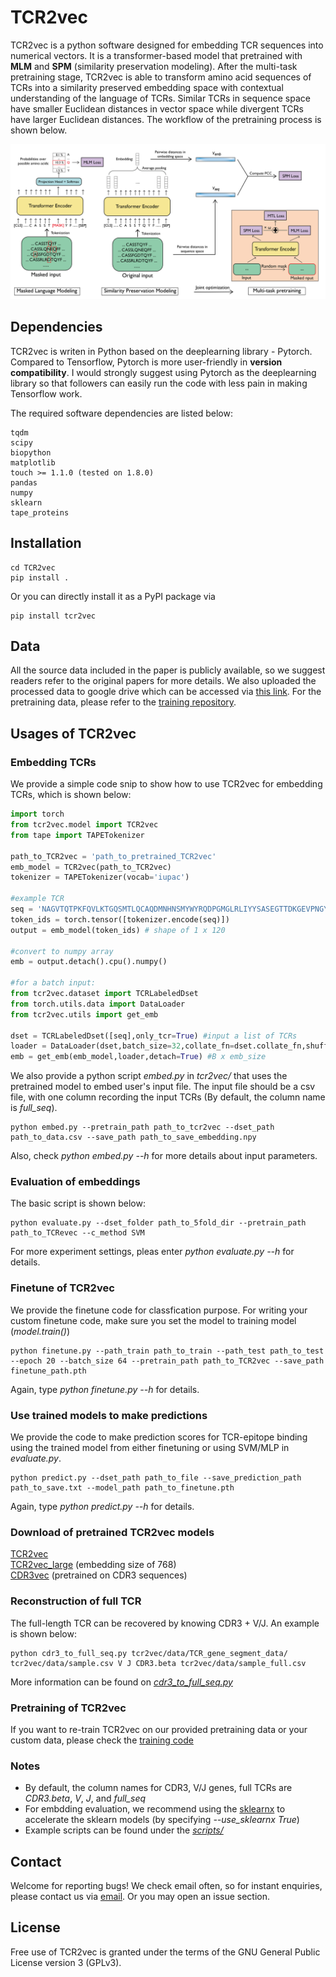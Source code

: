 # TCR2vec
TCR2vec is a python software designed for embedding TCR sequences into numerical vectors. It is a transformer-based model that pretrained with __MLM__ and __SPM__ (similarity preservation modeling). After the multi-task pretraining stage, TCR2vec is able to transform amino acid sequences of TCRs into a similarity preserved embedding space with contextual understanding of the language of TCRs. Similar TCRs in sequence space have smaller Euclidean distances in vector space while divergent TCRs have larger Euclidean distances. The workflow of the pretraining process is shown below. <br />

<img src="https://github.com/jiangdada1221/TCR2vec_train/blob/main/figures/workflow.jpg" width="800"> <br />

## Dependencies
TCR2vec is writen in Python based on the deeplearning library - Pytorch. Compared to Tensorflow, Pytorch is more user-friendly in __version compatibility__. I would strongly suggest using Pytorch as the deeplearning library so that followers can easily run the code with less pain in making Tensorflow work.  <br />

The required software dependencies are listed below:
 ```
tqdm
scipy
biopython
matplotlib
touch >= 1.1.0 (tested on 1.8.0) 
pandas 
numpy 
sklearn
tape_proteins
 ```

## Installation
 ```
cd TCR2vec
pip install .
 ```

Or you can directly install it as a PyPI package via
```
pip install tcr2vec
```
## Data

 All the source data included in the paper is publicly available, so we suggest readers refer to the original papers for more details. We also uploaded the processed data to google drive which can be accessed via [this link](https://drive.google.com/file/d/1ioEkYeIdLMafYgoNER33QrThKHlgZCzZ/view?usp=sharing). For the pretraining data, please refer to the [training repository](https://github.com/jiangdada1221/TCR2vec_train).

## Usages of TCR2vec
### Embedding TCRs 
We provide a simple code snip to show how to use TCR2vec for embedding TCRs, which is shown below: <br />

```python
import torch
from tcr2vec.model import TCR2vec
from tape import TAPETokenizer

path_to_TCR2vec = 'path_to_pretrained_TCR2vec'
emb_model = TCR2vec(path_to_TCR2vec)
tokenizer = TAPETokenizer(vocab='iupac') 

#example TCR
seq = 'NAGVTQTPKFQVLKTGQSMTLQCAQDMNHNSMYWYRQDPGMGLRLIYYSASEGTTDKGEVPNGYNVSRLNKREFSLRLESAAPSQTSVYFCASSEALGTGNTIYFGEGSWLTVV'
token_ids = torch.tensor([tokenizer.encode(seq)])
output = emb_model(token_ids) # shape of 1 x 120

#convert to numpy array
emb = output.detach().cpu().numpy()    

#for a batch input:
from tcr2vec.dataset import TCRLabeledDset
from torch.utils.data import DataLoader
from tcr2vec.utils import get_emb

dset = TCRLabeledDset([seq],only_tcr=True) #input a list of TCRs
loader = DataLoader(dset,batch_size=32,collate_fn=dset.collate_fn,shuffle=False)
emb = get_emb(emb_model,loader,detach=True) #B x emb_size
```

We also provide a python script *embed.py* in *tcr2vec/* that uses the pretrained model to embed user's input file. The input file should be a csv file, with one column recording the input TCRs (By default, the column name is *full_seq*). 
```
python embed.py --pretrain_path path_to_tcr2vec --dset_path path_to_data.csv --save_path path_to_save_embedding.npy
```
Also, check *python embed.py --h* for more details about input parameters. <br />

### Evaluation of embeddings
The basic script is shown below:
```
python evaluate.py --dset_folder path_to_5fold_dir --pretrain_path path_to_TCRevec --c_method SVM
```
For more experiment settings, pleas enter *python evaluate.py --h* for details.
<br />

### Finetune of TCR2vec
We provide the finetune code for classfication purpose. For writing your custom finetune code, make sure you set the model to training model (*model.train()*)
```
python finetune.py --path_train path_to_train --path_test path_to_test --epoch 20 --batch_size 64 --pretrain_path path_to_TCR2vec --save_path finetune_path.pth 
```
Again, type *python finetune.py --h* for details.
<br />

### Use trained models to make predictions
We provide the code to make prediction scores for TCR-epitope binding using the trained model from either finetuning or using SVM/MLP in *evaluate.py*.
```
python predict.py --dset_path path_to_file --save_prediction_path path_to_save.txt --model_path path_to_finetune.pth
```
Again, type *python predict.py --h* for details. <br />

### Download of pretrained TCR2vec models
[TCR2vec]() <br />
[TCR2vec_large]() (embedding size of 768) <br />
[CDR3vec]() (pretrained on CDR3 sequences) <br />

### Reconstruction of full TCR
The full-length TCR can be recovered by knowing CDR3 + V/J. An example is shown below:
```
python cdr3_to_full_seq.py tcr2vec/data/TCR_gene_segment_data/ tcr2vec/data/sample.csv V J CDR3.beta tcr2vec/data/sample_full.csv 
```
More information can be found on [*cdr3_to_full_seq.py*](https://github.com/jiangdada1221/TCR2vec/blob/main/tcr2vec/cdr3_to_full_seq.py)

### Pretraining of TCR2vec
If you want to re-train TCR2vec on our provided pretraining data or your custom data, please check the [training code](https://github.com/jiangdada1221/TCR2vec_train)

### Notes
* By default, the column names for CDR3, V/J genes, full TCRs are *CDR3.beta*, *V*, *J*, and *full_seq*
* For embdding evaluation, we recommend using the [sklearnx](https://intel.github.io/scikit-learn-intelex/) to accelerate the sklearn models (by specifying *--use_sklearnx True*)
* Example scripts can be found under the [*scripts/*](https://github.com/jiangdada1221/TCR2vec/blob/main/scripts/run.sh) 

## Contact
Welcome for reporting bugs! We check email often, so for instant enquiries, please contact us via [email](mailto:jiangdada12344321@gmail.com). Or you may open an issue section.

## License

Free use of TCR2vec is granted under the terms of the GNU General Public License version 3 (GPLv3).

